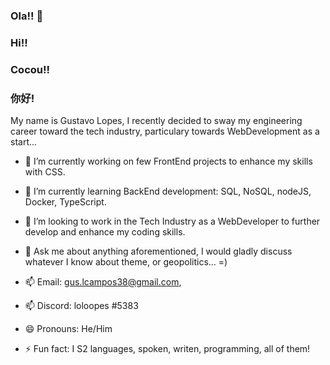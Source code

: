 ### Ola!! 👋
### Hi!!
### Cocou!!
### 你好!

My name is Gustavo Lopes, I recently decided to sway my
engineering career toward the tech industry, particulary 
towards WebDevelopment as a start...


- 🔭 I’m currently working on few FrontEnd projects to enhance my skills with CSS.


- 🌱 I’m currently learning BackEnd development: SQL, NoSQL, nodeJS, Docker, TypeScript.


- 👯 I’m looking to work in the Tech Industry as a WebDeveloper to further develop and enhance my coding skills.


- 💬 Ask me about anything aforementioned, I would gladly discuss whatever I know about theme, or geopolitics... =)


- 📫 Email:   gus.lcampos38@gmail.com, 
- 📫  Discord: loloopes #5383
- 😄 Pronouns: He/Him

- ⚡ Fun fact: I S2 languages, spoken, writen, programming, all of them!
